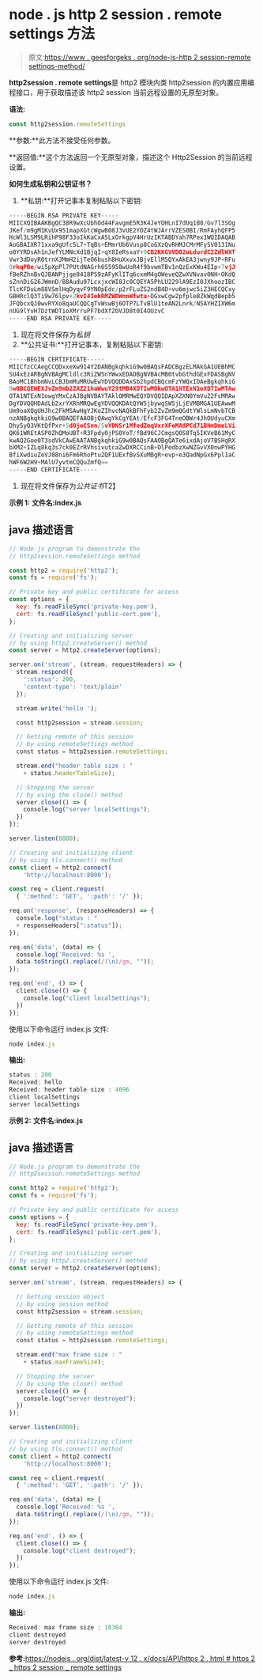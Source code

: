# node . js http 2 session . remote settings 方法

> 原文:[https://www . geesforgeks . org/node-js-http 2 session-remote settings-method/](https://www.geeksforgeeks.org/node-js-http2session-remotesettings-method/)

**http2session . remote settings**是 http2 模块内类 http2session 的内置应用编程接口，用于获取描述该 http2 session 当前远程设置的无原型对象。

**语法:**

```js
const http2session.remoteSettings
```

**参数:**此方法不接受任何参数。

**返回值:**这个方法返回一个无原型对象，描述这个 Http2Session 的当前远程设置。

**如何生成私钥和公钥证书？**

1.  **私钥:**打开记事本复制粘贴以下密钥:

```js
-----BEGIN RSA PRIVATE KEY-----
MIICXQIBAAKBgQC38R9wXcUbhOd44FavgmE5R3K4JeYOHLnI7dUq1B8/Gv7l3SOg
JKef/m9gM1KvUx951mapXGtcWgwB08J3vUE2YOZ4tWJArrVZES0BI/RmFAyhQFP5
HcWl3LSM9LRihP98F33oIkKaCxA5LxOrkgpV4HrUzIKTABDYah7RPex1WQIDAQAB
AoGBAIXR71xxa9gUfc5L7+TqBs+EMmrUb6Vusp8CoGXzQvRHMJCMrMFySV0131Nu
o0YYRDsAh1nJefYLMNcXd1BjqI+qY8IeRsxaY+9CB2KKGVVDO2uLdurdC2ZdlWXT
Vwr3dDoyR0trnXJMmH2ijTeO6bush8HuXxvxJBjvEllM5QYxAkEA3jwny9JP+RFu
0rkqPBe/wi5pXpPl7PUtdNAGrh6S5958wUoR4f9bvwmTBv1nQzExKWu4EIp+7vjJ
fBeRZhnBvQJBANPjjge8418PS9zAFyKlITq6cxmM4gOWeveQZwXVNvav0NH+OKdQ
sZnnDiG26JWmnD/B8Audu97LcxjxcWI8Jc0CQEYA5PhLU229lA9EzI0JXhoozIBC
TlcKFDuLm88VSmlHqDyqvF9YNOpEdc/p2rFLuZS2ndB4D+vu6mjwc5iZ3HECQCxy
GBHRclQ3Ti9w76lpv+2kvI4IekRMZWDWnnWfwta+DGxwCgw2pfpleBZkWqdBepb5
JFQbcxQJ0wvRYXo8qaUCQQCgTvWswBj6OTP7LTvBlU1teAN2Lnrk/N5AYHZIXW6m
nUG9lYvH7DztWDTioXMrruPF7bdXfZOVJD8t0I4OUzvC
-----END RSA PRIVATE KEY-----
```

1.  现在将文件保存为*私钥*
2.  **公共证书:**打开记事本，复制粘贴以下密钥:

```js
-----BEGIN CERTIFICATE-----
MIICfzCCAegCCQDxxeXw914Y2DANBgkqhkiG9w0BAQsFADCBgzELMAkGA1UEBhMC
SU4xEzARBgNVBAgMCldlc3RiZW5nYWwxEDAOBgNVBAcMB0tvbGthdGExFDASBgNV
BAoMC1BhbmNvLCBJbmMuMRUwEwYDVQQDDAxSb2hpdCBQcmFzYWQxIDAeBgkqhkiG
9w0BCQEWEXJvZm9mb2ZAZ21haWwuY29tMB4XDTIwMDkwOTA1NTExN1oXDTIwMTAw
OTA1NTExN1owgYMxCzAJBgNVBAYTAklOMRMwEQYDVQQIDApXZXN0YmVuZ2FsMRAw
DgYDVQQHDAdLb2xrYXRhMRQwEgYDVQQKDAtQYW5jbywgSW5jLjEVMBMGA1UEAwwM
Um9oaXQgUHJhc2FkMSAwHgYJKoZIhvcNAQkBFhFyb2ZvZm9mQGdtYWlsLmNvbTCB
nzANBgkqhkiG9w0BAQEFAAOBjQAwgYkCgYEAt/EfcF3FG4TneOBWr4JhOUdyuCXm
Dhy5yO3VKtQfPxr+5d0joCSnn/5vYDNSr1MfedZmqVxrXFoMAdPCd71BNmDmeLVi
QK61WREtASP0ZhQMoUBT+R3Fpdy0jPS0YoT/fBd96CJCmgsQOS8Tq5IKVeB61MyC
kwAQ2Goe0T3sdVkCAwEAATANBgkqhkiG9w0BAQsFAAOBgQATe6ixdAjoV7BSHgRX
bXM2+IZLq8kq3s7ck0EZrRVhsivutcaZwDXRCCinB+OlPedbzXwNZGvVX0nwPYHG
BfiXwdiuZeVJ88ni6Fm6RhoPtu2QF1UExfBvSXuMBgR+evp+e3QadNpGx6Ppl1aC
hWF6W2H9+MAlU7yvtmCQQuZmfQ==
-----END CERTIFICATE-----
```

1.  现在将文件保存为*公共证书*T2】

**示例 1:** **文件名:index.js**

## java 描述语言

```js
// Node.js program to demonstrate the
// http2session.remoteSettings method

const http2 = require('http2');
const fs = require('fs');

// Private key and public certificate for access
const options = {
  key: fs.readFileSync('private-key.pem'),
  cert: fs.readFileSync('public-cert.pem'),
};

// Creating and initializing server
// by using http2.createServer() method
const server = http2.createServer(options);

server.on('stream', (stream, requestHeaders) => {
  stream.respond({
    ':status': 200,
    'content-type': 'text/plain'
  });

  stream.write('hello ');

  const http2session = stream.session;

  // Getting remote of this session
  // by using remoteSettings method
  const status = http2session.remoteSettings;

  stream.end("header table size : "
    + status.headerTableSize);

  // Stopping the server
  // by using the close() method
  server.close(() => {
    console.log("server localSettings");
  })
});

server.listen(8000);

// Creating and initializing client
// by using tls.connect() method
const client = http2.connect(
    'http://localhost:8000');

const req = client.request(
  { ':method': 'GET', ':path': '/' });

req.on('response', (responseHeaders) => {
  console.log("status : "
  + responseHeaders[":status"]);
});

req.on('data', (data) => {
  console.log('Received: %s ',
  data.toString().replace(/(\n)/gm, ""));
});

req.on('end', () => {
  client.close(() => {
    console.log("client localSettings");
  })
});
```

使用以下命令运行 index.js 文件:

```js
node index.js
```

**输出:**

```js
status : 200
Received: hello
Received: header table size : 4096
client localSettings
server localSettings
```

**示例 2:** **文件名:index.js**

## java 描述语言

```js
// Node.js program to demonstrate the
// http2session.remoteSettings method

const http2 = require('http2');
const fs = require('fs');

// Private key and public certificate for access
const options = {
  key: fs.readFileSync('private-key.pem'),
  cert: fs.readFileSync('public-cert.pem'),
};

// Creating and initializing server
// by using http2.createServer() method
const server = http2.createServer(options);

server.on('stream', (stream, requestHeaders) => {

  // Getting session object
  // by using session method
  const http2session = stream.session;

  // Getting remote of this session
  // by using remoteSettings method
  const status = http2session.remoteSettings;

  stream.end("max frame size : "
    + status.maxFrameSize);

  // Stopping the server
  // by using the close() method
  server.close(() => {
    console.log("server destroyed");
  })
});

server.listen(8000);

// Creating and initializing client
// by using tls.connect() method
const client = http2.connect(
    'http://localhost:8000');

const req = client.request(
  { ':method': 'GET', ':path': '/' });

req.on('data', (data) => {
  console.log('Received: %s ',
  data.toString().replace(/(\n)/gm, ""));
});

req.on('end', () => {
  client.close(() => {
    console.log("client destroyed");
  }) 
});
```

使用以下命令运行 index.js 文件:

```js
node index.js
```

**输出:**

```js
Received: max frame size : 16384
client destroyed
server destroyed
```

**参考:**[https://nodejs . org/dist/latest-v 12 . x/docs/API/https 2 . html # https 2 _ https 2 session _ remote settings](https://nodejs.org/dist/latest-v12.x/docs/api/http2.html#http2_http2session_remotesettings)